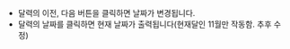 <ul>
  <li>달력의 이전, 다음 버튼을 클릭하면 날짜가 변경됩니다.</li>
  <li>달력의 날짜를 클릭하면 현재 날짜가 출력됩니다(현재달인 11월만 작동함. 추후 수정)</li>
</ul>
